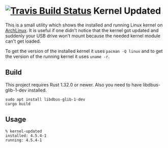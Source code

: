[![Travis Build Status](https://travis-ci.org/rnestler/kernel-updated.svg?branch=master)](https://travis-ci.org/rnestler/kernel-updated)
Kernel Updated
==============

This is a small utility which shows the installed and running Linux kernel on
[ArchLinux](https://www.archlinux.org). It is useful if one didn't notice that
the kernel got updated and suddenly your USB drive won't mount because the
needed kernel module can't get loaded.

To get the version of the installed kernel it uses `pacman -Q linux` and to get
the version of the running kernel it uses `uname -r`.

Build
-----

This project requires Rust 1.32.0 or newer. Also you need to have
libdbus-glib-1-dev installed.

```Shell
sudo apt install libdbus-glib-1-dev
cargo build
```

Usage
-----

```Shell
% kernel-updated
installed: 4.5.4-1
running: 4.5.4-1
```

